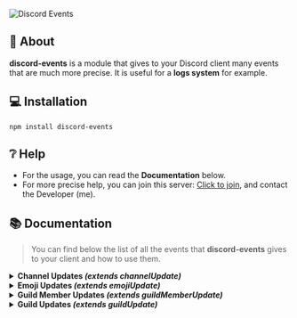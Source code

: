 ![Discord Events](https://i.imgur.com/sKJRQXq.png)

## 📖 About
**discord-events** is a module that gives to your Discord client many events that are much more precise.
It is useful for a **logs system** for example.

## 💻 Installation
```
npm install discord-events
```

## ❔ Help
- For the usage, you can read the **Documentation** below.
-  For more precise help, you can join this server: [Click to join](https://discord.gg/4b3X43JDQs), and contact the Developer  (me).

## 📚 Documentation
> You can find below the list of all the events that **discord-events** gives to your client and how to use them.

<details><summary><strong>Channel Updates <i>(extends channelUpdate)</i></strong></summary><br/>
<strong>channelNameUpdate</strong>
📡 Emitted when a channel's name is updated.

| **Parameter** | **Type** | **Description** |
| --- | --- | --- |
| channel | [GuildChannel](https://discord.js.org/#/docs/discord.js/stable/class/GuildChannel) | The channel whose name has been updated. |
| oldName | [String](https://developer.mozilla.org/fr/docs/Web/JavaScript/Reference/Global_Objects/String) | The old channel's name. |
| newName | [String](https://developer.mozilla.org/fr/docs/Web/JavaScript/Reference/Global_Objects/String) | The new channel's name |

**Exemple :**
```js
client.on('channelNameUpdate', (channel, oldName, newName) => {
	console.log(`A channel's name has been updated: "${oldName}" => "${newName}"`);
});
```
---

<strong>channelParentUpdate</strong>
📡 Emitted when a channel's parent is updated.

| **Parameter** | **Type** | **Description** |
| --- | --- | --- |
| channel | [GuildChannel](https://discord.js.org/#/docs/discord.js/stable/class/GuildChannel) | The channel whose parent has been updated. |
| oldParent | [CategoryChannel](https://discord.js.org/#/docs/discord.js/stable/class/CategoryChannel) | The old channel's parent. |
| newParent | [CategoryChannel](https://discord.js.org/#/docs/discord.js/stable/class/CategoryChannel) | The new channel's parent. |

**Example :**
```js
client.on('channelParentUpdate', (channel, oldParent, newParent) => {
	console.log(`A channel's parent has been updated: ${oldParent.id} => ${newParent.id}`);
});
```

---

<strong>channelPermissionOverwritesUpdate</strong>
📡 Emitted when the permissions of a channel are updated.

| **Parameter** | **Type** | **Description** |
| --- | --- | --- |
| channel | [GuildChannel](https://discord.js.org/#/docs/discord.js/stable/class/GuildChannel) | The channel whose permissions have been updated. |
| oldPermissions | [PermissionOverwrites](https://discord.js.org/#/docs/discord.js/stable/class/PermissionOverwrites) | The old channel's permissions. |
| newPermissions | [PermissionOverwrites](https://discord.js.org/#/docs/discord.js/stable/class/PermissionOverwrites) | The new channel's permissions. |

**Example :**
```js
client.on('channelPermissionOverwritesUpdate', (channel, oldPermissions, newPermissions) => {
	console.log('The permissions of a channel have been updated :');
	console.log(oldPermissions, newPermissions);
});
```

---

<strong>channelNsfwStateUpdate</strong>
📡 Emitted when someone enable/disable the "Age-Restricted Channel" option for a channel.

| **Parameter** | **Type** | **Description** |
| --- | --- | --- |
| channel | [BaseGuildTextChannel](https://discord.js.org/#/docs/discord.js/stable/class/BaseGuildTextChannel) | The channel whose NSFW state has been updated. |
| nsfw | [Boolean](https://developer.mozilla.org/fr/docs/Web/JavaScript/Reference/Global_Objects/Boolean) | `true` if the channel is now NSFW, `false` otherwise. |

**Example :**
```js
client.on('channelNsfwStateUpdate', (channel, nsfw) => {
	console.log(`NSFW state has been ${nsfw ? 'enabled' : 'disabled'} in a channel.`);
});
```

---

<strong>channelRateLimitUpdate</strong>
📡Emitted when a channel's slowmode is updated.

| **Parameter** | **Type** | **Description** |
| --- | --- | --- |
| channel | [BaseGuildTextChannel](https://discord.js.org/#/docs/discord.js/stable/class/BaseGuildTextChannel) | The channel whose slowmode has been updated. |
| oldRateLimit | [Number](https://developer.mozilla.org/en-US/docs/Web/JavaScript/Reference/Global_Objects/Number) | The old channel's slowmode (in seconds). |
| newRateLimit | [Number](https://developer.mozilla.org/en-US/docs/Web/JavaScript/Reference/Global_Objects/Number) | The new channel's slowmode (in seconds). |

**Example :**
```js
client.on('channelRateLimitUpdate', (channel, oldRateLimit, newRateLimit) => {
	console.log(`A channel's slowmode has been updated: ${oldRateLimit} => ${newRateLimit}`);
});
```

---

<strong>channelTopicUpdate</strong>
📡 Emitted when a channel's topic is updated.

| **Parameter** | **Type** | **Description** |
| --- | --- | --- |
| channel | [BaseGuildTextChannel](https://discord.js.org/#/docs/discord.js/stable/class/BaseGuildTextChannel) | The channel whose topic has been updated. |
| oldTopic | [String](https://developer.mozilla.org/fr/docs/Web/JavaScript/Reference/Global_Objects/String) | The old channel's topic. |
| newTopic | [String](https://developer.mozilla.org/fr/docs/Web/JavaScript/Reference/Global_Objects/String) | The new channel's topic. |

**Example :**
```js
client.on('channelTopicUpdate', (channel, oldTopic, newTopic) => {
	console.log(`A channel's topic has been updated: "${oldTopic}" => "${newTopic}"`);
});
```

---

<strong>channelRtcRegionUpdate</strong>
📡 Emitted when a voice channel's RTC region is updated.

| **Parameter** | **Type** | **Description** |
| --- | --- | --- |
| channel | [BaseGuildVoiceChannel](https://discord.js.org/#/docs/discord.js/stable/class/BaseGuildVoiceChannel) | The voice channel whose RTC region has been updated. |
| oldRtcRegion | [String](https://developer.mozilla.org/en-US/docs/Web/JavaScript/Reference/Global_Objects/String) | The old channel's RTC region. |
| newRtcRegion | [String](https://developer.mozilla.org/en-US/docs/Web/JavaScript/Reference/Global_Objects/String) | The new channel's RTC region |

**Example :**
```js
client.on('channelRtcRegionUpdate', (channel, oldRtcRegion, newRtcRegion) => {
	console.log(`A voice channel's RTC region has been updated: "${oldRtcRegion}" => "${newRtcRegion}"`);
});
```

---

<strong>channelUserLimitUpdate</strong>
📡 Emitted when a voice channel's user limit is updated.

| **Parameter** | **Type** | **Description** |
| --- | --- | --- |
| channel | [BaseGuildVoiceChannel](https://discord.js.org/#/docs/discord.js/stable/class/BaseGuildVoiceChannel) | The voice channel whose user limit has been updated. |
| oldUserLimit | [Number](https://developer.mozilla.org/en-US/docs/Web/JavaScript/Reference/Global_Objects/Number) | The old channel's user limit. |
| newUserLimit | [Number](https://developer.mozilla.org/en-US/docs/Web/JavaScript/Reference/Global_Objects/Number) | The new channel's user limit. |

**Example :**
```js
client.on('channelUserLimitUpdate', (channel, oldUserLimit, newUserLimit) => {
	console.log(`A voice channel's user limit has been updated: ${oldUserLimit} => ${newUserLimit}`);
});
```

---

<strong>channelBitrateUpdate</strong>
📡 Emitted when a voice channel's bitrate is updated.

| **Parameter** | **Type** | **Description** |
| --- | --- | --- |
| channel | [BaseGuildVoiceChannel](https://discord.js.org/#/docs/discord.js/stable/class/BaseGuildVoiceChannel) | The voice channel whose bitrate has been updated. |
| oldBitrate | [Number](https://developer.mozilla.org/en-US/docs/Web/JavaScript/Reference/Global_Objects/Number) | The old channel's bitrate. |
| newBitrate | [Number](https://developer.mozilla.org/en-US/docs/Web/JavaScript/Reference/Global_Objects/Number) | The new channel's bitrate. |

**Example :**
```js
client.on('channelBitrateUpdate', (channel, oldBitrate, newBitrate) => {
	console.log(`A voice channel's bitrate has been updated: ${oldBitrate} => ${newBitrate}`);
});
```
</details>

<details><summary><strong>Emoji Updates <i>(extends emojiUpdate)</i></strong></summary><br/>
<strong>emojiNameUpdate</strong>
📡 Emitted when an emoji's name is updated.

| **Parameter** | **Type** | **Description** |
| --- | --- | --- |
| emoji | [BaseGuildEmoji](https://discord.js.org/#/docs/discord.js/stable/class/BaseGuildEmoji) | The emoji whose name has been updated. |
| oldName | [String](https://developer.mozilla.org/en-US/docs/Web/JavaScript/Reference/Global_Objects/String) | The old emoji's name. |
| newName | [String](https://developer.mozilla.org/en-US/docs/Web/JavaScript/Reference/Global_Objects/String) | The new emoji's name. |

**Example :**
```js
client.on('emojiNameUpdate', (emoji, oldName, newName) => {
	console.log(`An emoji's name has been updated: "${oldName}" => "${newName}"`);
});
```
</details>

<details><summary><strong>Guild Member Updates <i>(extends guildMemberUpdate)</i></strong></summary><br/>
<strong>guildMemberNicknameUpdate</strong>
📡 Emitted when a guild member's nickname is updated.

| **Parameter** | **Type** | **Description** |
| --- | --- | --- |
| member | [GuildMember](https://discord.js.org/#/docs/discord.js/stable/class/GuildMember) | The guild member whose nickname has been updated. |
| oldNickname | [String](https://developer.mozilla.org/en-US/docs/Web/JavaScript/Reference/Global_Objects/String) | The old guild member's nickname. |
| newNickname | [String](https://developer.mozilla.org/en-US/docs/Web/JavaScript/Reference/Global_Objects/String) | The new guild member's nickname. |

**Example :**
```js
client.on('guildMemberNicknameUpdate', (member, oldNickname, newNickname) => {
	console.log(`A guild member's nickname has been updated: "${oldNickname}" => "${newNickname}"`);
});
```

---

<strong>guildMemberBoostStart</strong>
📡 Emitted when a guild member start boosting the server.

| **Parameter** | **Type** | **Description** |
| --- | --- | --- |
| member | [GuildMember](https://discord.js.org/#/docs/discord.js/stable/class/GuildMember) | The guild member who started boosting. |

**Example :**
```js
client.on('guildMemberBoostStart', (member) => {
	console.log(`A guild member started boosting the server "${member.guild.name}"`);
});
```

---

<strong>guildMemberBoostStop</strong>
📡 Emitted when a guild member stop boosting the server.

| **Parameter** | **Type** | **Description** |
| --- | --- | --- |
| member | [GuildMember](https://discord.js.org/#/docs/discord.js/stable/class/GuildMember) | The guild member who stopped boosting. |

**Example :**
```js
client.on('guildMemberBoostStop', (member) => {
	console.log(`A guild member stopped boosting the server "${member.guild.name}"`);
});
```

---

<strong>guildMemberTimeout</strong>
📡 Emitted when a guild member get timed out.

| **Parameter** | **Type** | **Description** |
| --- | --- | --- |
| member | [GuildMember](https://discord.js.org/#/docs/discord.js/stable/class/GuildMember) | The guild member who has been timed out. |

**Example :**
```js
client.on('guildMemberTimeout', (member) => {
	console.log(`${member.user.tag} has been timed out.`);
});
```

---

<strong>guildMemberTimeoutRemove</strong>
📡 Emitted when a guild member's timeout is removed.

| **Parameter** | **Type** | **Description** |
| --- | --- | --- |
| member | [GuildMember](https://discord.js.org/#/docs/discord.js/stable/class/GuildMember) | The guild member whose timeout has been removed. |

**Example :**
```js
client.on('guildMemberTimeoutRemove', (member) => {
	console.log(`${member.user.tag} timeout has been removed.`);
});
```

---

<strong>guildMemberRoleAdd</strong>
📡 Emitted when a role is added to a guild member.

| **Parameter** | **Type** | **Description** |
| --- | --- | --- |
| member | [GuildMember](https://discord.js.org/#/docs/discord.js/stable/class/GuildMember) | The guild member who reveived the role. |
| role | [Role](https://discord.js.org/#/docs/discord.js/stable/class/Role) | The role that has been added to the guild member. |

**Example :**
```js
client.on('guildMemberRoleAdd', (member, role) => {
	console.log(`The "${role.name}" has been added to ${member.user.tag}.`);
});
```
</details>

<details><summary><strong>Guild Updates <i>(extends guildUpdate)</i></strong></summary><br/>
<strong>guildBannerUpdate</strong>
📡 Emitted when a guild's banned is updated.

| **Parameter** | **Type** | **Description** |
| --- | --- | --- |
| guild | [BaseGuild](https://discord.js.org/#/docs/discord.js/stable/class/BaseGuild) | The guild whose banner has been updated. |
| oldBannerURL | [String](https://developer.mozilla.org/en-US/docs/Web/JavaScript/Reference/Global_Objects/String) \| [undefined](https://developer.mozilla.org/fr/docs/Web/JavaScript/Reference/Global_Objects/undefined) | The old guild's banner URL. |
| newBannerURL | [String](https://developer.mozilla.org/en-US/docs/Web/JavaScript/Reference/Global_Objects/String) \| [undefined](https://developer.mozilla.org/fr/docs/Web/JavaScript/Reference/Global_Objects/undefined) | The new guild's banner URL. |

**Example :**
```js
client.on('guildBannerUpdate', (guild, oldBannerURL, newBannerURL) => {
	console.log(`A guild's banner has been updated: ${oldBannerURL} => ${newBannerURL}`);
});
```

---

<strong>guildDescriptionUpdate</strong>
📡 Emitted when a guild's description is updated.

| **Parameter** | **Type** | **Description** |
| --- | --- | --- |
| guild | [BaseGuild](https://discord.js.org/#/docs/discord.js/stable/class/BaseGuild) | The guild whose description has been uptated. |
| oldDescription | [String](https://developer.mozilla.org/en-US/docs/Web/JavaScript/Reference/Global_Objects/String) \| [undefined](https://developer.mozilla.org/fr/docs/Web/JavaScript/Reference/Global_Objects/undefined) | The old guild's description. |
| newDescription | [String](https://developer.mozilla.org/en-US/docs/Web/JavaScript/Reference/Global_Objects/String) \| [undefined](https://developer.mozilla.org/fr/docs/Web/JavaScript/Reference/Global_Objects/undefined) | The new guild's description. |

**Example :**
```js
client.on('guildDescriptionUpdate', (guild, oldDescription, newDescription) => {
	console.log(`A guild's description has been updated: "${oldDescription}" => "${newDescription}"`);
});
```

---

<strong>guildIconUpdate</strong>
📡 Emitted when a guild's icon is updated.

| **Parameter** | **Type** | **Description** |
| --- | --- | --- |
| guild | [BaseGuild](https://discord.js.org/#/docs/discord.js/stable/class/BaseGuild) | The guild whose icon has been updated. |
| oldIconURL | [String](https://developer.mozilla.org/en-US/docs/Web/JavaScript/Reference/Global_Objects/String) \| [undefined](https://developer.mozilla.org/fr/docs/Web/JavaScript/Reference/Global_Objects/undefined) | The old guild's icon URL. |
| newIconURL | [String](https://developer.mozilla.org/en-US/docs/Web/JavaScript/Reference/Global_Objects/String) \| [undefined](https://developer.mozilla.org/fr/docs/Web/JavaScript/Reference/Global_Objects/undefined) | The new guild's icon URL. |

**Example :**
```js
client.on('guildIconUpdate', (guild, oldIconURL, newIconURL) => {*
	console.log(`A guild's icon has been updated: ${oldIconURL} => ${newIconURL}`);
});
```

---

<strong>guildNameUpdate</strong>
📡 Emitted when a guild's name is updated.

| **Parameter** | **Type** | **Description** |
| --- | --- | --- |
| guild | [BaseGuild](https://discord.js.org/#/docs/discord.js/stable/class/BaseGuild) | The guild whose name has been updated. |
| oldName | [String](https://developer.mozilla.org/en-US/docs/Web/JavaScript/Reference/Global_Objects/String) | The old guild's name. |
| newName | [String](https://developer.mozilla.org/en-US/docs/Web/JavaScript/Reference/Global_Objects/String) | The new guild's name. |

**Example :**
```js
client.on('guildNameUpdate', (guild, oldName, newName) => {
	console.log(`A guild's name has been updated: "${oldName}" => "${newName"`);
});
```

--- 

<strong>guildMfaLevelUpdate</strong>
📡 Emitted when a guild's MFA level is updated.

| **Parameter** | **Type** | **Description** |
| --- | --- | --- |
| guild | [BaseGuild](https://discord.js.org/#/docs/discord.js/stable/class/BaseGuild) | The guild whose MFA level has been updated. |
| oldMfaLevel | [MFALevel](https://discord.js.org/#/docs/discord.js/stable/typedef/MFALevel) | The old guild's MFA level. |
| newMfaLevel | [MFALevel](https://discord.js.org/#/docs/discord.js/stable/typedef/MFALevel) | The new guild's MFA level. |

**Example :**
```js
client.on('guildMfaLevelUpdate', (guild, oldMfaLevel, newMfaLevel) => {
	console.log(`A guild's MFA level has been updated: "${oldMfaLevel}" => "${newMfaLevel}"`);
});
```

---

<strong>guildNsfwLevelUpdate</strong>
📡 Emitted when a guild's NSFW level is updated.

| **Parameter** | **Type** | **Description** |
| --- | --- | --- |
| guild | [BaseGuild](https://discord.js.org/#/docs/discord.js/stable/class/BaseGuild) | The guild whose NSFW level has been updated. |
| oldNsfwLevel | [NSFWLevel](https://discord.js.org/#/docs/discord.js/stable/typedef/NSFWLevel) | The old guild's NSFW level. |
| newNsfwLevel | [NSFWLevel](https://discord.js.org/#/docs/discord.js/stable/typedef/NSFWLevel) | The new guild's NSFW level. |

**Example :**
```js
client.on('guildNsfwLevelUpdate', (guild, oldNsfwLevel, newNsfwLevel) => {
	console.log(`A guild's NSFW level has been updated: "${oldNsfwLevel}" => "${newNsfwLevel}"`);
});
```

---

<strong>guildAfkChannelUpdate</strong>
📡 Emitted when a guild's AFK channel is updated.

| **Parameter** | **Type** | **Description** |
| --- | --- | --- |
| guild | [BaseGuild](https://discord.js.org/#/docs/discord.js/stable/class/BaseGuild) | The guild whose AFK channel has been updated. |
| oldAfkChannel | [VoiceChannel](https://discord.js.org/#/docs/discord.js/stable/class/VoiceChannel) \| [undefined](https://developer.mozilla.org/fr/docs/Web/JavaScript/Reference/Global_Objects/undefined) | The old guild's AFK channel. |
| newAfkChannel | [VoiceChannel](https://discord.js.org/#/docs/discord.js/stable/class/VoiceChannel) \| [undefined](https://developer.mozilla.org/fr/docs/Web/JavaScript/Reference/Global_Objects/undefined) | The new guild's AFK channel. |

**Example :**
```js
client.on('guildAfkChannelUpdate', (guild, oldAfkChannel, newAfkChannel) => {
   console.log(`A guild's AFK channel has been updated: ${oldAfkChannel?.name} => ${newAfkChannel?.name}`);
});
```

---

<strong>guildOwnerUpdate</strong>
📡 Emitted when a guild's owner transfers the ownership.

| **Parameter** | **Type** | **Description** |
| --- | --- | --- |
| guild | [BaseGuild](https://discord.js.org/#/docs/discord.js/stable/class/BaseGuild) | The guild whose owner has been updated. |
| oldOwner | [User](https://discord.js.org/#/docs/discord.js/stable/class/User) | The old guild's owner. |
| newOwner | [User](https://discord.js.org/#/docs/discord.js/stable/class/User) | The new guild's owner. |

**Example :**
```js
client.on('guildOwnerUpdate', (guild, oldOwner, newOwner) => {
   console.log(`A guild's ownership has been transfered: ${oldOwner.tag} => ${newOwner.tag}`);
});
```

---

<strong>guildRulesChannelUpdate</strong>
📡 Emitted when a guild's rules channel is updated.

| **Parameter** | **Type** | **Description** |
| --- | --- | --- |
| guild | [BaseGuild](https://discord.js.org/#/docs/discord.js/stable/class/BaseGuild) | The guild whose owner has been updated. |
| oldRulesChannel  | [TextChannel](https://discord.js.org/#/docs/discord.js/stable/class/TextChannel) \| [undefined](https://developer.mozilla.org/fr/docs/Web/JavaScript/Reference/Global_Objects/undefined) | The old guild's rules channel. |
| newRulesChannel | [TextChannel](https://discord.js.org/#/docs/discord.js/stable/class/TextChannel) \| [undefined](https://developer.mozilla.org/fr/docs/Web/JavaScript/Reference/Global_Objects/undefined) | The new guild's rules channel. |

**Example :**
```js
client.on('guildRulesChannelUpdate', (guild, oldRulesChannel, newRulesChannel) => {
   console.log(`A guild's rules channel has been updated: ${oldRulesChannel?.name} => ${newRulesChannel?.name}`);
});
```
---

<strong>guildSystemChannelUpdate</strong>
📡 Emitted when a guild's system channel is updated.

| **Parameter** | **Type** | **Description** |
| --- | --- | --- |
| guild | [BaseGuild](https://discord.js.org/#/docs/discord.js/stable/class/BaseGuild) | The guild whose system channel has been updated. |
| oldSystemChannel | [TextChannel](https://discord.js.org/#/docs/discord.js/stable/class/TextChannel) \| [undefined](https://developer.mozilla.org/fr/docs/Web/JavaScript/Reference/Global_Objects/undefined) | The old guild' system channel. |
| newSystemChannel | [TextChannel](https://discord.js.org/#/docs/discord.js/stable/class/TextChannel) \| [undefined](https://developer.mozilla.org/fr/docs/Web/JavaScript/Reference/Global_Objects/undefined) | The new guild' system channel. |

**Example :**
```js
client.on('guildSystemChannelUpdate', (guild, oldSystemChannel, newSystemChannel) => {
   console.log(`A guild' system channel has been updated: ${oldSystemChannel?.name} => ${newSystemChannel?.name}`);
});
```

---

<strong>guildVerified</strong>
📡 Emitted when a guild gets verified.

| **Parameter** | **Type** | **Description** |
| --- | --- | --- |
| guild | [BaseGuild](https://discord.js.org/#/docs/discord.js/stable/class/BaseGuild) | The guild that has been verified. |

**Example :**
```js
client.on('guildVerified', (guild) => {
   console.log(`The guild "${guild.name}" has been verified.`);
});
```

---

<strong>guildPartnered</strong>
📡 Emitted when a guild gets verified.

| **Parameter** | **Type** | **Description** |
| --- | --- | --- |
| guild | [BaseGuild](https://discord.js.org/#/docs/discord.js/stable/class/BaseGuild) | The guild that has been verified. |

**Example :**
```js
client.on('guildPartnered', (guild) => {
   console.log(`The guild "${guild.name}" has been partnered.`);
});
```
</details>
